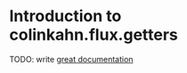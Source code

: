# Introduction to colinkahn.flux.getters

TODO: write [great documentation](http://jacobian.org/writing/what-to-write/)
